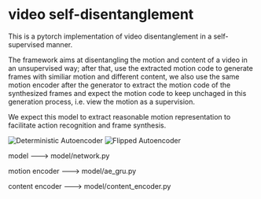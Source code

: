# video self-disentanglement

This is a pytorch implementation of video disentanglement in a self-supervised manner.

The framework aims at disentangling the motion and content of a video in an unsupervised way; after that, use the extracted motion code to generate frames with similiar motion and different content, we also use the same motion encoder after the generator to extract the motion code of the synthesized frames and expect the motion code to keep unchaged in this generation process, i.e. view the motion as a supervision.

We expect this model to extract reasonable motion representation to facilitate action recognition and frame synthesis.

![Deterministic Autoencoder](http://gitlab.sz.sensetime.com/dengandong/video-self-disentanglement/blob/master/images/Fig_1.jpg)
![Flipped Autoencoder](http://gitlab.sz.sensetime.com/dengandong/video-self-disentanglement/blob/master/images/Fig_2.jpg)


model ---> model/network.py

motion encoder ---> model/ae_gru.py

content encoder ---> model/content_encoder.py
